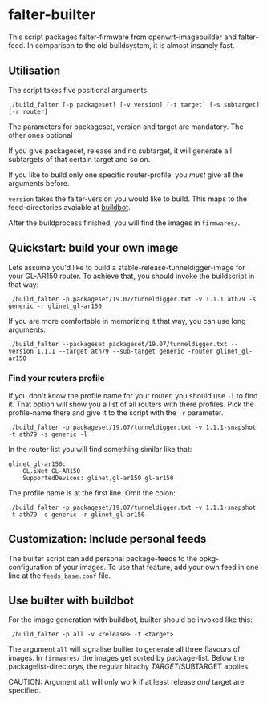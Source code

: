 # falter-builter

This script packages falter-firmware from openwrt-imagebuilder and falter-feed. In comparison to the old buildsystem, it is almost insanely fast.

## Utilisation

The script takes five positional arguments.

```
./build_falter [-p packageset] [-v version] [-t target] [-s subtarget] [-r router]
```

The parameters for packageset, version and target are mandatory. The other ones optional

If you give packageset, release and no subtarget, it will generate all subtargets of that certain target and so on.

If you like to build only one specific router-profile, you *must* give all the arguments before. 

`version` takes the falter-version you would like to build. This maps to the feed-directories avaiable at [buildbot](https://firmware.berlin.freifunk.net/feed/).

After the buildprocess finished, you will find the images in `firmwares/`.


## Quickstart: build your own image

Lets assume you'd like to build a stable-release-tunneldigger-image for your GL-AR150 router. To achieve that, you should invoke the buildscript in that way:

```
./build_falter -p packageset/19.07/tunneldigger.txt -v 1.1.1 ath79 -s generic -r glinet_gl-ar150
```
If you are more comfortable in memorizing it that way, you can use long arguments:
```
./build_falter --packageset packageset/19.07/tunneldigger.txt --version 1.1.1 --target ath79 --sub-target generic -router glinet_gl-ar150
```

### Find your routers profile

If you don't know the profile name for your router, you should use `-l` to find it. That option will show you a list of all routers with there profiles. Pick the profile-name there and give it to the script with the `-r` parameter.

```
./build_falter -p packageset/19.07/tunneldigger.txt -v 1.1.1-snapshot -t ath79 -s generic -l
```
In the router list you will find something similar like that:
```
glinet_gl-ar150:
    GL.iNet GL-AR150
    SupportedDevices: glinet,gl-ar150 gl-ar150
```
The profile name is at the first line. Omit the colon:
```
./build_falter -p packageset/19.07/tunneldigger.txt -v 1.1.1-snapshot -t ath79 -s generic -r glinet_gl-ar150
```

## Customization: Include personal feeds

The builter script can add personal package-feeds to the opkg-configuration of your images. To use that feature, add your own feed in one line at the `feeds_base.conf` file.

## Use builter with buildbot

For the image generation with buildbot, builter should be invoked like this:
```
./build_falter -p all -v <release> -t <target>
```
The argument `all` will signalise builter to generate all three flavours of images. In `firmwares/` the images get sorted by package-list. Below the packagelist-directorys, the regular hirachy $TARGET/$SUBTARGET applies.

CAUTION: Argument `all` will only work if at least release *and* target are specified.
